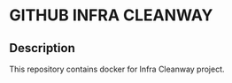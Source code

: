 # GITHUB INFRA CLEANWAY

## Description

This repository contains docker for Infra Cleanway project.
